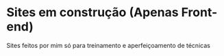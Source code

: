 # Sites em construção (Apenas Front-end)
Sites feitos por mim só para treinamento e aperfeiçoamento de técnicas

